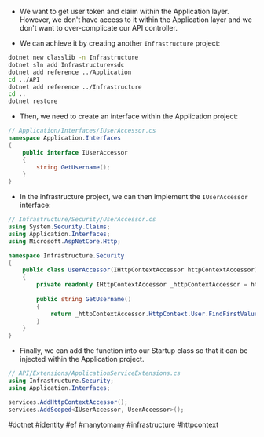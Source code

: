 * We want to get user token and claim within the Application layer. However, we don't have access to it within the Application layer and we don't want to over-complicate our API controller.

* We can achieve it by creating another `Infrastructure` project:

``` bash
dotnet new classlib -n Infrastructure
dotnet sln add Infrastructurevsdc
dotnet add reference ../Application
cd ../API
dotnet add reference ../Infrastructure
cd ..
dotnet restore
```

* Then, we need to create an interface within the Application project:
``` c#
// Application/Interfaces/IUserAccessor.cs
namespace Application.Interfaces
{
    public interface IUserAccessor
    {
        string GetUsername();
    }
}
```

* In the infrastructure project, we can then implement the `IUserAccessor` interface:
``` c#
// Infrastructure/Security/UserAccessor.cs
using System.Security.Claims;
using Application.Interfaces;
using Microsoft.AspNetCore.Http;

namespace Infrastructure.Security
{
    public class UserAccessor(IHttpContextAccessor httpContextAccessor) : IUserAccessor
    {
        private readonly IHttpContextAccessor _httpContextAccessor = httpContextAccessor;
        
        public string GetUsername()
        {
            return _httpContextAccessor.HttpContext.User.FindFirstValue(ClaimTypes.Name);
        }
    }
}
```

* Finally, we can add the function into our Startup class so that it can be injected within the Application project.
``` c#
// API/Extensions/ApplicationServiceExtensions.cs
using Infrastructure.Security;
using Application.Interfaces;

services.AddHttpContextAccessor();
services.AddScoped<IUserAccessor, UserAccessor>();
```


#dotnet #identity #ef #manytomany #infrastructure #httpcontext

